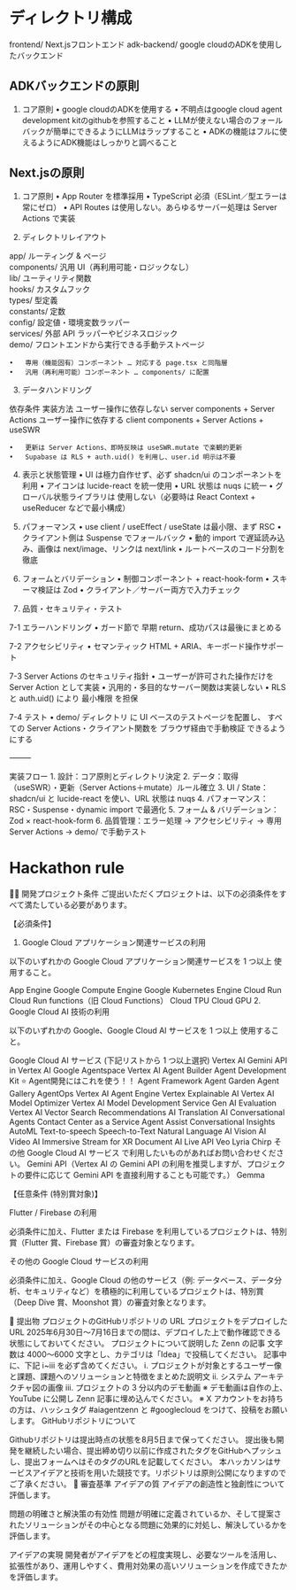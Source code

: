#  ディレクトリ構成　

frontend/  Next.jsフロントエンド
adk-backend/ google cloudのADKを使用したバックエンド

## ADKバックエンドの原則

1. コア原則
	•	google cloudのADKを使用する
	•	不明点はgoogle cloud agent development kitのgithubを参照すること
	•	LLMが使えない場合のフォールバックが簡単にできるようにLLMはラップすること
	•	ADKの機能はフルに使えるようにADK機能はしっかりと調べること

## Next.jsの原則

1. コア原則
	•	App Router を標準採用
	•	TypeScript 必須（ESLint／型エラーは常にゼロ）
	•	API Routes は使用しない。あらゆるサーバー処理は Server Actions で実装

2. ディレクトリレイアウト

app/         ルーティング & ページ  
components/  汎用 UI（再利用可能・ロジックなし）  
lib/         ユーティリティ関数  
hooks/       カスタムフック  
types/       型定義  
constants/   定数  
config/      設定値・環境変数ラッパー  
services/    外部 API ラッパーやビジネスロジック  
demo/        フロントエンドから実行できる手動テストページ

	•	専用（機能固有）コンポーネント … 対応する page.tsx と同階層
	•	汎用（再利用可能）コンポーネント … components/ に配置

3. データハンドリング

依存条件	実装方法
ユーザー操作に依存しない	server components + Server Actions
ユーザー操作に依存する	client components + Server Actions + useSWR

	•	更新は Server Actions、即時反映は useSWR.mutate で楽観的更新
	•	Supabase は RLS + auth.uid() を利用し、user.id 明示は不要

4. 表示と状態管理
	•	UI は極力自作せず、必ず shadcn/ui のコンポーネントを利用
	•	アイコンは lucide-react を統一使用
	•	URL 状態は nuqs に統一
	•	グローバル状態ライブラリは 使用しない（必要時は React Context + useReducer などで最小構成）

5. パフォーマンス
	•	use client / useEffect / useState は最小限、まず RSC
	•	クライアント側は Suspense でフォールバック
	•	動的 import で遅延読み込み、画像は next/image、リンクは next/link
	•	ルートベースのコード分割を徹底

6. フォームとバリデーション
	•	制御コンポーネント + react-hook-form
	•	スキーマ検証は Zod
	•	クライアント／サーバー両方で入力チェック

7. 品質・セキュリティ・テスト

7-1 エラーハンドリング
	•	ガード節で 早期 return、成功パスは最後にまとめる

7-2 アクセシビリティ
	•	セマンティック HTML + ARIA、キーボード操作サポート

7-3 Server Actions のセキュリティ指針
	•	ユーザーが許可された操作だけを Server Action として実装
	•	汎用的・多目的なサーバー関数は実装しない
	•	RLS と auth.uid() により 最小権限 を担保

7-4 テスト
	•	demo/ ディレクトリ に UI ベースのテストページを配置し、
すべての Server Actions・クライアント関数を ブラウザ経由で手動検証 できるようにする

⸻

実装フロー
	1.	設計：コア原則とディレクトリ決定
	2.	データ：取得（useSWR）・更新（Server Actions＋mutate）ルール確立
	3.	UI / State：shadcn/ui と lucide-react を使い、URL 状態は nuqs
	4.	パフォーマンス：RSC・Suspense・dynamic import で最適化
	5.	フォーム & バリデーション：Zod × react-hook-form
	6.	品質管理：エラー処理 → アクセシビリティ → 専用 Server Actions → demo/ で手動テスト


# Hackathon rule
👩‍💻 開発プロジェクト条件
ご提出いただくプロジェクトは、以下の必須条件をすべて満たしている必要があります。

【必須条件】

1. Google Cloud アプリケーション関連サービスの利用

以下のいずれかの Google Cloud アプリケーション関連サービスを 1 つ以上 使用すること。

App Engine
Google Compute Engine
Google Kubernetes Engine
Cloud Run
Cloud Run functions（旧 Cloud Functions）
Cloud TPU
Cloud GPU
2. Google Cloud AI 技術の利用

以下のいずれかの Google、Google Cloud AI サービスを 1 つ以上 使用すること。

Google Cloud AI サービス (下記リストから 1 つ以上選択)
Vertex AI
Gemini API in Vertex AI
Google Agentspace
Vertex AI Agent Builder
Agent Development Kit ⭐️ Agent開発にはこれを使う！！
Agent Framework
Agent Garden
Agent Gallery
AgentOps
Vertex AI Agent Engine
Vertex Explainable AI
Vertex AI Model Optimizer
Vertex AI Model Development Service
Gen AI Evaluation
Vertex AI Vector Search
Recommendations AI
Translation AI
Conversational Agents
Contact Center as a Service
Agent Assist
Conversational Insights
AutoML
Text-to-speech
Speech-to-Text
Natural Language AI
Vision AI
Video AI
Immersive Stream for XR
Document AI
Live API
Veo
Lyria
Chirp
その他 Google Cloud AI サービス で利用したいものがあればお問い合わせください。
Gemini API（Vertex AI の Gemini API の利用を推奨しますが、プロジェクトの要件に応じて Gemini API を直接利用することも可能です。）
Gemma

<!-- 
🔵 本プロジェクトで実際に使用しているサービス:
- Agent Development Kit (ADK) ⭐️ 
- Gemini API in Vertex AI
- Vision AI (Phase 2予定)

🔴 本プロジェクトで使用していないサービス:
- Speech-to-Text (音声機能削除により不要)
- Natural Language AI (ADK中心の方針により不要)
- Text-to-speech (音声機能削除により不要)
-->
【任意条件 (特別賞対象)】

Flutter / Firebase の利用

必須条件に加え、Flutter または Firebase を利用しているプロジェクトは、特別賞（Flutter 賞、Firebase 賞）の審査対象となります。

その他の Google Cloud サービスの利用

必須条件に加え、Google Cloud の他のサービス（例: データベース、データ分析、セキュリティなど）を積極的に利用しているプロジェクトは、特別賞（Deep Dive 賞、Moonshot 賞）の審査対象となります。

📄 提出物
プロジェクトのGitHubリポジトリの URL
プロジェクトをデプロイしたURL
2025年6月30日～7月16日までの間は、デプロイした上で動作確認できる状態にしておいてください。
プロジェクトについて説明した Zenn の記事
文字数は 4000～6000 文字とし、カテゴリは「Idea」で投稿してください。
記事中に、下記 ⅰ~ⅲ を必ず含めてください。
ⅰ. プロジェクトが対象とするユーザー像と課題、課題へのソリューションと特徴をまとめた説明文
ⅱ. システム アーキテクチャ図の画像
ⅲ. プロジェクトの 3 分以内のデモ動画
※ デモ動画は自作の上、YouTube に公開し Zenn 記事に埋め込んでください。
※ X アカウントをお持ちの方は、ハッシュタグ #aiagentzenn と #googlecloud をつけて、投稿をお願いします。
GitHubリポジトリについて

Githubリポジトリは提出時点の状態を8月5日まで保ってください。
提出後も開発を継続したい場合、提出締め切り以前に作成されたタグをGitHubへプッシュし、提出フォームへはそのタグのURLを記載してください。
本ハッカソンはサービスアイデアと技術を用いた競技です。リポジトリは原則公開になりますのでご了承ください。
📏 審査基準
アイデアの質
アイデアの創造性と独創性について評価します。

問題の明確さと解決策の有効性
問題が明確に定義されているか、そして提案されたソリューションがその中心となる問題に効果的に対処し、解決しているかを評価します。

アイデアの実現
開発者がアイデアをどの程度実現し、必要なツールを活用し、拡張性があり、運用しやすく、費用対効果の高いソリューションを作成できたかを評価します。